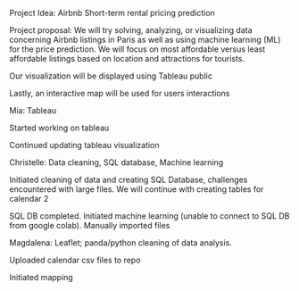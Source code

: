 Project Idea: Airbnb Short-term rental pricing prediction

Project proposal: 
We will try solving, analyzing, or visualizing data concerning Airbnb listings in Paris as well as using machine learning (ML) for the price prediction.
We will focus on most affordable versus least affordable listings based on location and attractions for tourists.

Our visualization will be displayed using Tableau public

Lastly, an interactive map will be used for users interactions

Mia: Tableau

Started working on tableau

Continued updating tableau visualization


Christelle: Data cleaning, SQL database, Machine learning

Initiated cleaning of data and creating SQL Database, challenges encountered with large files. We will continue with creating tables for calendar 2 

SQL DB completed. Initiated machine learning (unable to connect to SQL DB from google colab). Manually imported files


Magdalena: Leaflet; panda/python cleaning of data analysis. 

Uploaded calendar csv files to repo

Initiated mapping
